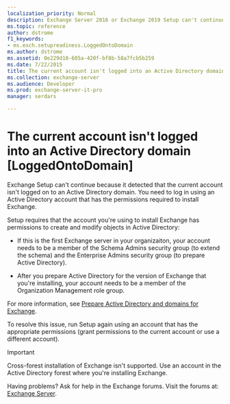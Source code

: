 ```yaml
---
localization_priority: Normal
description: Exchange Server 2016 or Exchange 2019 Setup can't continue because your account isn't logged on to Active Directory.
ms.topic: reference
author: dstrome
f1_keywords:
- ms.exch.setupreadiness.LoggedOntoDomain
ms.author: dstrome
ms.assetid: 0e229d10-605a-420f-bf8b-58a7fcb5b259
ms.date: 7/22/2015
title: The current account isn't logged into an Active Directory domain [LoggedOntoDomain]
ms.collection: exchange-server
ms.audience: Developer
ms.prod: exchange-server-it-pro
manager: serdars

---
```


# The current account isn't logged into an Active Directory domain [LoggedOntoDomain]

Exchange Setup can't continue because it detected that the current account isn't logged on to an Active Directory domain. You need to log in using an Active Directory account that has the permissions required to install Exchange.

Setup requires that the account you're using to install Exchange has permissions to create and modify objects in Active Directory:

- If this is the first Exchange server in your organizaiton, your account needs to be a member of the Schema Admins security group (to extend the schema) and the Enterprise Admins security group (to prepare Active Directory).

- After you prepare Active Directory for the version of Exchange that you're installing, your account needs to be a member of the Organization Management role group.

For more information, see [Prepare Active Directory and domains for Exchange](../prepare-ad-and-domains.md).

To resolve this issue, run Setup again using an account that has the appropriate permissions (grant permissions to the current account or use a different account).

> [!IMPORTANT]
> Cross-forest installation of Exchange isn't supported. Use an account in the Active Directory forest where you're installing Exchange.

Having problems? Ask for help in the Exchange forums. Visit the forums at: [Exchange Server](https://go.microsoft.com/fwlink/p/?linkId=60612).

